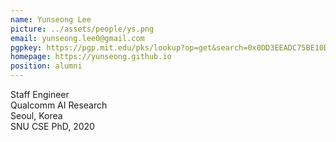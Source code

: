 ```yaml
---
name: Yunseong Lee
picture: ../assets/people/ys.png
email: yunseong.lee0@gmail.com 
pgpkey: https://pgp.mit.edu/pks/lookup?op=get&search=0x0DD3EEADC75BE10D
homepage: https://yunseong.github.io
position: alumni
---
```

Staff Engineer<br>
Qualcomm AI Research<br>
Seoul, Korea<br>
SNU CSE PhD, 2020